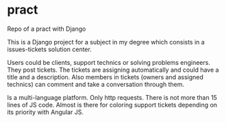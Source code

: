 # pract
Repo of a pract with Django

This is a Django project for a subject in my degree which consists in a issues-tickets solution center.

Users could be clients, support technics or solving problems engineers.
They post tickets. The tickets are assigning automatically and could have a title and a description.
Also members in tickets (owners and assigned technics) can comment and take a conversation through them.

Is a multi-language platform.
Only http requests. There is not more than 15 lines of JS code. 
Almost is there for coloring support tickets depending on its priority with Angular JS.
